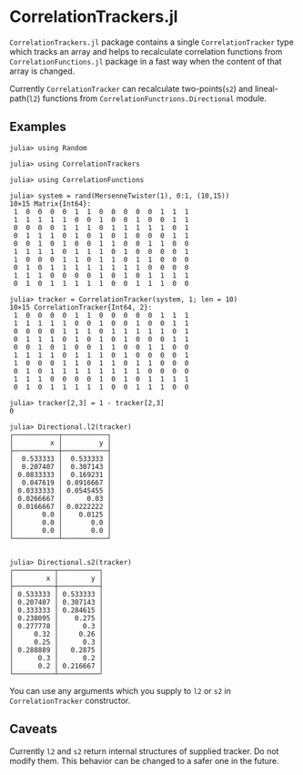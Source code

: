 # CorrelationTrackers.jl

`CorrelationTrackers.jl` package contains a single `CorrelationTracker` type
which tracks an array and helps to recalculate correlation functions from
`CorrelationFunctions.jl` package in a fast way when the content of that array
is changed.

Currently `CorrelationTracker` can recalculate two-points(`s2`) and
lineal-path(`l2`) functions from `CorrelationFunctrions.Directional` module.

## Examples

``` jldoctest
julia> using Random

julia> using CorrelationTrackers

julia> using CorrelationFunctions

julia> system = rand(MersenneTwister(1), 0:1, (10,15))
10×15 Matrix{Int64}:
 1  0  0  0  0  1  1  0  0  0  0  0  1  1  1
 1  1  1  1  1  0  0  1  0  0  1  0  0  1  1
 0  0  0  0  1  1  1  0  1  1  1  1  1  0  1
 0  1  1  1  0  1  0  1  0  1  0  0  0  1  1
 0  0  1  0  1  0  0  1  1  0  0  1  1  0  0
 1  1  1  1  0  1  1  1  0  1  0  0  0  0  1
 1  0  0  0  1  1  0  1  1  0  1  1  0  0  0
 0  1  0  1  1  1  1  1  1  1  1  0  0  0  0
 1  1  1  0  0  0  0  1  0  1  0  1  1  1  1
 0  1  0  1  1  1  1  1  0  0  1  1  1  0  0

julia> tracker = CorrelationTracker(system, 1; len = 10)
10×15 CorrelationTracker{Int64, 2}:
 1  0  0  0  0  1  1  0  0  0  0  0  1  1  1
 1  1  1  1  1  0  0  1  0  0  1  0  0  1  1
 0  0  0  0  1  1  1  0  1  1  1  1  1  0  1
 0  1  1  1  0  1  0  1  0  1  0  0  0  1  1
 0  0  1  0  1  0  0  1  1  0  0  1  1  0  0
 1  1  1  1  0  1  1  1  0  1  0  0  0  0  1
 1  0  0  0  1  1  0  1  1  0  1  1  0  0  0
 0  1  0  1  1  1  1  1  1  1  1  0  0  0  0
 1  1  1  0  0  0  0  1  0  1  0  1  1  1  1
 0  1  0  1  1  1  1  1  0  0  1  1  1  0  0

julia> tracker[2,3] = 1 - tracker[2,3]
0

julia> Directional.l2(tracker)
┌───────────┬───────────┐
│         x │         y │
├───────────┼───────────┤
│  0.533333 │  0.533333 │
│  0.207407 │  0.307143 │
│ 0.0833333 │  0.169231 │
│  0.047619 │ 0.0916667 │
│ 0.0333333 │ 0.0545455 │
│ 0.0266667 │      0.03 │
│ 0.0166667 │ 0.0222222 │
│       0.0 │    0.0125 │
│       0.0 │       0.0 │
│       0.0 │       0.0 │
└───────────┴───────────┘


julia> Directional.s2(tracker)
┌──────────┬──────────┐
│        x │        y │
├──────────┼──────────┤
│ 0.533333 │ 0.533333 │
│ 0.207407 │ 0.307143 │
│ 0.333333 │ 0.284615 │
│ 0.238095 │    0.275 │
│ 0.277778 │      0.3 │
│     0.32 │     0.26 │
│     0.25 │      0.3 │
│ 0.288889 │   0.2875 │
│      0.3 │      0.2 │
│      0.2 │ 0.216667 │
└──────────┴──────────┘

```

You can use any arguments which you supply to `l2` or `s2` in
`CorrelationTracker` constructor.

## Caveats

Currently `l2` and `s2` return internal structures of supplied tracker. Do not
modify them. This behavior can be changed to a safer one in the future.
